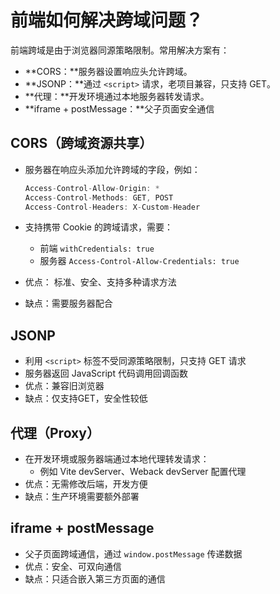 # 前端如何解决跨域问题？

前端跨域是由于浏览器同源策略限制。常用解决方案有：

* **CORS：**服务器设置响应头允许跨域。
* **JSONP：**通过 `<script>` 请求，老项目兼容，只支持 GET。
* **代理：**开发环境通过本地服务器转发请求。
* **iframe + postMessage：**父子页面安全通信

## CORS（跨域资源共享）

* 服务器在响应头添加允许跨域的字段，例如：

  ```js
  Access-Control-Allow-Origin: *
  Access-Control-Methods: GET, POST
  Access-Control-Headers: X-Custom-Header
  ```

* 支持携带 Cookie 的跨域请求，需要：
  * 前端 `withCredentials: true`
  * 服务器 `Access-Control-Allow-Credentials: true`
* 优点： 标准、安全、支持多种请求方法
* 缺点：需要服务器配合

## JSONP

* 利用 `<script>` 标签不受同源策略限制，只支持 GET 请求
* 服务器返回 JavaScript 代码调用回调函数
* 优点：兼容旧浏览器
* 缺点：仅支持GET，安全性较低

## 代理（Proxy）

* 在开发环境或服务器端通过本地代理转发请求：
  * 例如 Vite devServer、Weback devServer 配置代理
* 优点：无需修改后端，开发方便
* 缺点：生产环境需要额外部署

## iframe + postMessage

* 父子页面跨域通信，通过 `window.postMessage` 传递数据
* 优点：安全、可双向通信
* 缺点：只适合嵌入第三方页面的通信










































